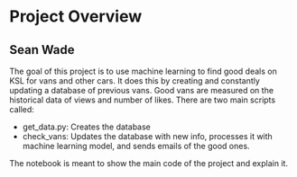 # Project Overview
## Sean Wade

The goal of this project is to use machine learning to find good deals on KSL for vans and other cars.  It does this by creating and constantly updating a database of previous vans.  Good vans are measured on the historical data of views and number of likes.  There are two main scripts called:

 - get_data.py: Creates the database
 - check_vans: Updates the database with new info, processes it with machine learning model, and sends emails of the good ones.

The notebook is meant to show the main code of the project and explain it.
